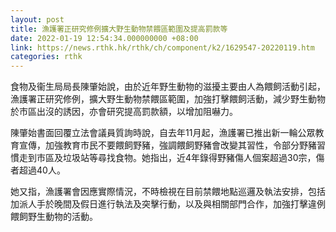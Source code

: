 ```yaml
---
layout: post
title: 漁護署正研究修例擴大野生動物禁餵區範圍及提高罰款等
date: 2022-01-19 12:54:34.000000000 +08:00
link: https://news.rthk.hk/rthk/ch/component/k2/1629547-20220119.htm
categories: rthk
---
```


食物及衞生局局長陳肇始說，由於近年野生動物的滋擾主要由人為餵飼活動引起，漁護署正研究修例，擴大野生動物禁餵區範圍，加強打擊餵飼活動，減少野生動物於市區出沒的誘因，亦會研究提高罰款額，以增加阻嚇力。

陳肇始書面回覆立法會議員質詢時說，自去年11月起，漁護署已推出新一輪公眾教育宣傳，加強教育市民不要餵飼野豬，強調餵飼野豬會改變其習性，令部分野豬習慣走到市區及垃圾站等尋找食物。她指出，近4年錄得野豬傷人個案超過30宗，傷者超過40人。

她又指，漁護署會因應實際情況，不時檢視在目前禁餵地點巡邏及執法安排，包括加派人手於晚間及假日進行執法及突擊行動，以及與相關部門合作，加強打擊違例餵飼野生動物的活動。
